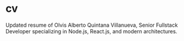 # cv
Updated resume of Olvis Alberto Quintana Villanueva, Senior Fullstack Developer specializing in Node.js, React.js, and modern architectures.
